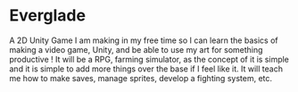 # Everglade
A 2D Unity Game I am making in my free time so I can learn the basics of making a video game, Unity, and be able to use my art for something productive ! 
It will be a RPG, farming simulator, as the concept of it is simple and it is simple to add more things over the base if I feel like it. It will teach me how to make saves, manage sprites, develop a fighting system, etc. 
